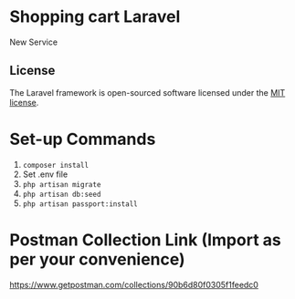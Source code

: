 # Shopping cart Laravel
New Service

## License

The Laravel framework is open-sourced software licensed under the [MIT license](https://opensource.org/licenses/MIT).


# Set-up Commands
1. `composer install`
2. Set .env file
3. `php artisan migrate`
4. `php artisan db:seed`
5. `php artisan passport:install`

# Postman Collection Link (Import as per your convenience)
https://www.getpostman.com/collections/90b6d80f0305f1feedc0
